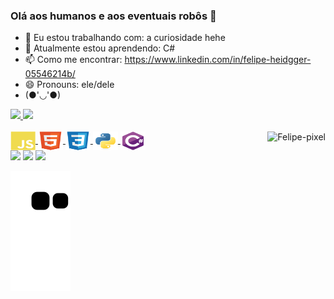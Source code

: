 ### Olá aos humanos e aos eventuais robôs 👋

- 🔭 Eu estou trabalhando com: a curiosidade hehe
- 🌱 Atualmente estou aprendendo: C#
- 📫 Como me encontrar: https://www.linkedin.com/in/felipe-heidgger-05546214b/
- 😄 Pronouns: ele/dele
- (●'◡'●)


<div>
  <a href="https://github.com/fh3idgg3r">
  <img height="180em" src="https://github-readme-stats.vercel.app/api?username=fh3idgg3r&show_icons=true&theme=vision-friendly-dark&include_all_commits=true&count_private=true"/>
  <img height="180em" src="https://github-readme-stats.vercel.app/api/top-langs/?username=fh3idgg3r&layout=compact&langs_count=7&theme=vision-friendly-dark"/>
</div>
<div style="display: inline_block"><br>
  <img align="center" alt="Felipe-Js" height="30" width="40" src="https://raw.githubusercontent.com/devicons/devicon/master/icons/javascript/javascript-plain.svg">
  <img align="center" alt="Felipe-HTML" height="30" width="40" src="https://raw.githubusercontent.com/devicons/devicon/master/icons/html5/html5-original.svg">
  <img align="center" alt="Felipe-CSS" height="30" width="40" src="https://raw.githubusercontent.com/devicons/devicon/master/icons/css3/css3-original.svg">
  <img align="center" alt="Felipe-Python" height="30" width="40" src="https://raw.githubusercontent.com/devicons/devicon/master/icons/python/python-original.svg">
  <img align="center" alt="Felipe-Csharp" height="30" width="40" src="https://raw.githubusercontent.com/devicons/devicon/master/icons/csharp/csharp-original.svg">
  <img align="right" alt="Felipe-pixel" src="https://threbook.000webhostapp.com/img/profile.jpg">
</div>
 <div> 
  <a href="https://instagram.com/f_heidgger" target="_blank"><img src="https://img.shields.io/badge/-Instagram-%23E4405F?style=for-the-badge&logo=instagram&logoColor=white" target="_blank"></a>
  <a href = "mailto:f.muller@outlook.com.br"><img src="https://img.shields.io/badge/-Gmail-%23333?style=for-the-badge&logo=gmail&logoColor=white" target="_blank"></a>
  <a href="https://www.linkedin.com/in/felipe-heidgger-05546214b/" target="_blank"><img src="https://img.shields.io/badge/-LinkedIn-%230077B5?style=for-the-badge&logo=linkedin&logoColor=white" target="_blank"></a> 
 
  ![Snake animation](https://github.com/rafaballerini/rafaballerini/blob/output/github-contribution-grid-snake.svg)
 
</div>
